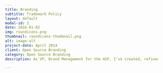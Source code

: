 ```yaml
---
title: Branding
subtitle: Trademark Policy
layout: default
modal-id: 2
date: 2016-01-02
img: roundicons.png
thumbnail: roundicons-thumbnail.png
alt: image-alt
project-date: April 2014
client: Open Source Branding
category: Open Source Branding
description: As VP, Brand Management for the ASF, I've created, refined, and implemented branding and trademark policy for 200+ Apache projects.

---
```

